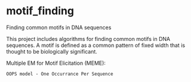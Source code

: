 motif_finding
=============

Finding common motifs in DNA sequences

This project includes algorithms for finding common motifs in DNA sequences.  A motif is defined as a common pattern of fixed width that is thought to be biologically significant. 

Multiple EM for Motif Elicitation (MEME):
   
    OOPS model - One Occurrance Per Sequence
    
